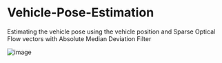 # Vehicle-Pose-Estimation
Estimating the vehicle pose using the vehicle position and Sparse Optical Flow vectors with Absolute Median Deviation Filter

![image](https://user-images.githubusercontent.com/32479901/129160788-9c01a7de-b199-4308-bf1e-0b31f09c0c18.png)
